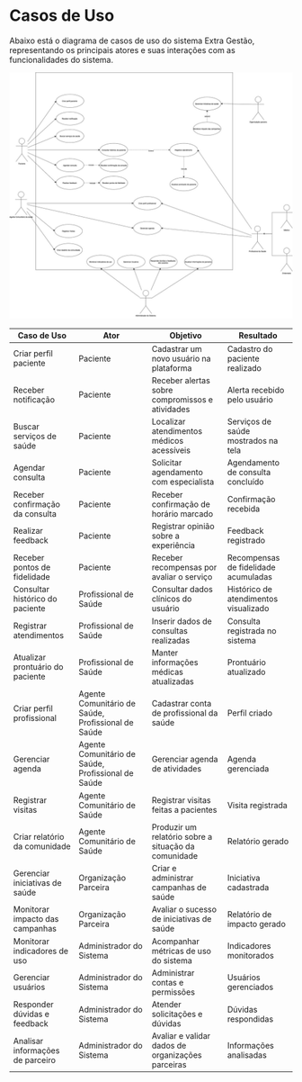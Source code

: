 # Casos de Uso

Abaixo está o diagrama de casos de uso do sistema Extra Gestão, representando os principais atores e suas interações com as funcionalidades do sistema.

![Diagrama de Casos de Uso](docs/docs/assets/casosdeuso.jpg)

| Caso de Uso                      | Ator                                             | Objetivo                                                  | Resultado                            |
|----------------------------------|--------------------------------------------------|-----------------------------------------------------------|---------------------------------------|
| Criar perfil paciente            | Paciente                                         | Cadastrar um novo usuário na plataforma                   | Cadastro do paciente realizado        |
| Receber notificação              | Paciente                                         | Receber alertas sobre compromissos e atividades           | Alerta recebido pelo usuário          |
| Buscar serviços de saúde        | Paciente                                         | Localizar atendimentos médicos acessíveis                 | Serviços de saúde mostrados na tela   |
| Agendar consulta                 | Paciente                                         | Solicitar agendamento com especialista                    | Agendamento de consulta concluído     |
| Receber confirmação da consulta | Paciente                                         | Receber confirmação de horário marcado                    | Confirmação recebida                  |
| Realizar feedback                | Paciente                                         | Registrar opinião sobre a experiência                     | Feedback registrado                   |
| Receber pontos de fidelidade    | Paciente                                         | Receber recompensas por avaliar o serviço                 | Recompensas de fidelidade acumuladas  |
| Consultar histórico do paciente | Profissional de Saúde                            | Consultar dados clínicos do usuário                       | Histórico de atendimentos visualizado |
| Registrar atendimentos          | Profissional de Saúde                            | Inserir dados de consultas realizadas                     | Consulta registrada no sistema        |
| Atualizar prontuário do paciente| Profissional de Saúde                            | Manter informações médicas atualizadas                    | Prontuário atualizado                 |
| Criar perfil profissional        | Agente Comunitário de Saúde, Profissional de Saúde | Cadastrar conta de profissional da saúde              | Perfil criado                         |
| Gerenciar agenda                | Agente Comunitário de Saúde, Profissional de Saúde | Gerenciar agenda de atividades                        | Agenda gerenciada                     |
| Registrar visitas               | Agente Comunitário de Saúde                      | Registrar visitas feitas a pacientes                      | Visita registrada                     |
| Criar relatório da comunidade   | Agente Comunitário de Saúde                      | Produzir um relatório sobre a situação da comunidade      | Relatório gerado                      |
| Gerenciar iniciativas de saúde  | Organização Parceira                             | Criar e administrar campanhas de saúde                    | Iniciativa cadastrada                 |
| Monitorar impacto das campanhas | Organização Parceira                             | Avaliar o sucesso de iniciativas de saúde                 | Relatório de impacto gerado           |
| Monitorar indicadores de uso    | Administrador do Sistema                         | Acompanhar métricas de uso do sistema                     | Indicadores monitorados               |
| Gerenciar usuários              | Administrador do Sistema                         | Administrar contas e permissões                          | Usuários gerenciados                  |
| Responder dúvidas e feedback    | Administrador do Sistema                         | Atender solicitações e dúvidas                            | Dúvidas respondidas                   |
| Analisar informações de parceiro| Administrador do Sistema                         | Avaliar e validar dados de organizações parceiras         | Informações analisadas                |

